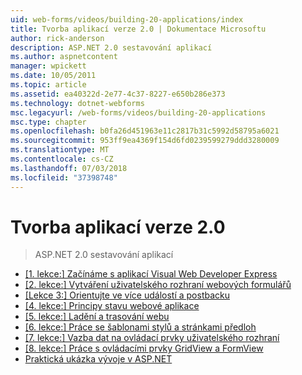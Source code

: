 ```yaml
---
uid: web-forms/videos/building-20-applications/index
title: Tvorba aplikací verze 2.0 | Dokumentace Microsoftu
author: rick-anderson
description: ASP.NET 2.0 sestavování aplikací
ms.author: aspnetcontent
manager: wpickett
ms.date: 10/05/2011
ms.topic: article
ms.assetid: ea40322d-2e77-4c37-8227-e650b286e373
ms.technology: dotnet-webforms
msc.legacyurl: /web-forms/videos/building-20-applications
msc.type: chapter
ms.openlocfilehash: b0fa26d451963e11c2817b31c5992d58795a6021
ms.sourcegitcommit: 953ff9ea4369f154d6fd0239599279ddd3280009
ms.translationtype: MT
ms.contentlocale: cs-CZ
ms.lasthandoff: 07/03/2018
ms.locfileid: "37398748"
---
```

<a name="building-20-applications"></a>Tvorba aplikací verze 2.0
====================
> ASP.NET 2.0 sestavování aplikací


- [[1. lekce:] Začínáme s aplikací Visual Web Developer Express](lesson-1-getting-started-with-visual-web-developer-express.md)
- [[2. lekce:] Vytváření uživatelského rozhraní webových formulářů](lesson-2-creating-a-web-forms-user-interface.md)
- [[Lekce 3:] Orientujte ve více událostí a postbacku](lesson-3-understanding-more-about-events-and-postback.md)
- [[4. lekce:] Principy stavu webové aplikace](lesson-4-understanding-web-application-state.md)
- [[5. lekce:] Ladění a trasování webu](lesson-5-debugging-and-tracing-your-website.md)
- [[6. lekce:] Práce se šablonami stylů a stránkami předloh](lesson-6-working-with-stylesheets-and-master-pages.md)
- [[7. lekce:] Vazba dat na ovládací prvky uživatelského rozhraní](lesson-7-databinding-to-user-interface-controls.md)
- [[8. lekce:] Práce s ovládacími prvky GridView a FormView](lesson-8-working-with-the-gridview-and-formview.md)
- [Praktická ukázka vývoje v ASP.NET](watch-aspnet-development-in-action.md)
